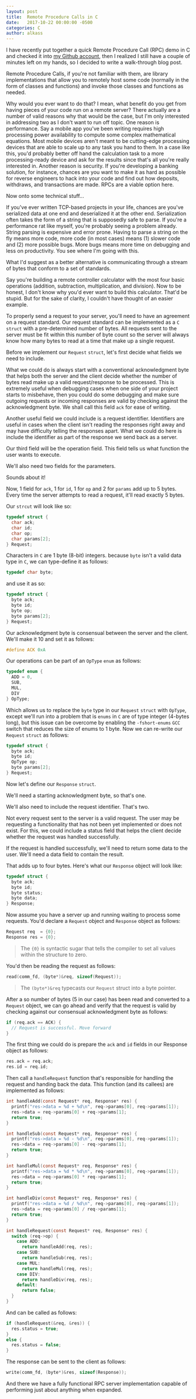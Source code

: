 ```yaml
---
layout: post
title:  Remote Procedure Calls in C
date:   2017-10-22 00:00:00 -0500
categories: C
author: alkass
---
```


I have recently put together a quick Remote Procedure Call (RPC) demo in C and checked it into [my Github account](https://github.com/Alkass/cRPC), then I realized I still have a couple of minutes left on my hands, so I decided to write a walk-through blog post.

Remote Procedure Calls, if you're not familiar with them, are library implementations that allow you to remotely host some code (normally in the form of classes and functions) and invoke those classes and functions as needed.

Why would you ever want to do that? I mean, what benefit do you get from having pieces of your code run on a remote server? There actually are a number of valid reasons why that would be the case, but I'm only interested in addressing two as I don't want to run off topic. One reason is performance. Say a mobile app you've been writing requires high processing power availability to compute some complex mathematical equations. Most mobile devices aren't meant to be cutting-edge processing devices that are able to scale up to any task you hand to them. In a case like this, you'd probably better off hand the calculation task to a more processing-ready device and ask for the results since that's all you're really interested in. Another reason is security. If you're developing a banking solution, for instance, chances are you want to make it as hard as possible for reverse engineers to hack into your code and find out how deposits, withdraws, and transactions are made. RPCs are a viable option here.

Now onto some technical stuff...

If you've ever written TCP-based projects in your life, chances are you've serialized data at one end and deserialized it at the other end. Serialization often takes the form of a string that is supposedly safe to parse. If you're a performance rat like myself, you're probably seeing a problem already. String parsing is expensive and error prone. Having to parse a string on the fly means more code, more code (in most cases) means (1) slower code and (2) more possible bugs. More bugs means more time on debugging and less on productivity. You see where I'm going with this.

What I'd suggest as a better alternative is communicating through a stream of bytes that conform to a set of standards.

Say you're building a remote controller calculator with the most four basic operations (addition, subtraction, multiplication, and division). Now to be honest, I don't know why you'd ever want to build this calculator. That'd be stupid. But for the sake of clarity, I couldn't have thought of an easier example.

To properly send a request to your server, you'll need to have an agreement on a request standard. Our request standard can be implemented as a `C` `struct` with a pre-determined number of bytes. All requests sent to the server must be fit within this number of byte count so the server will always know how many bytes to read at a time that make up a single request.

Before we implement our `Request` `struct`, let's first decide what fields we need to include.

What we could do is always start with a conventional acknowledgment byte that helps both the server and the client decide whether the number of bytes read make up a valid request/response to be processed. This is extremely useful when debugging cases when one side of your project starts to misbehave, then you could do some debugging and make sure outgoing requests or incoming responses are valid by checking against the acknowledgment byte. We shall call this field `ack` for ease of writing.

Another useful field we could include is a request identifier. Identifiers are useful in cases when the client isn't reading the responses right away and may have difficulty telling the responses apart. What we could do here is include the identifier as part of the response we send back as a server.

Our third field will be the operation field. This field tells us what function the user wants to execute.

We'll also need two fields for the parameters.

Sounds about it!

Now, 1 field for `ack`, 1 for `id`, 1 for `op` and 2 for `params` add up to 5 bytes. Every time the server attempts to read a request, it'll read exactly 5 bytes.

Our `strcut` will look like so:

```c
typedef struct {
  char ack;
  char id;
  char op;
  char params[2];
} Request;
```

Characters in `C` are 1 byte (8-bit) integers. because `byte` isn't a valid data type in `C`, we can type-define it as follows:

```c
typedef char byte;
```

and use it as so:

```c
typedef struct {
  byte ack;
  byte id;
  byte op;
  byte params[2];
} Request;
```

Our acknowledgment byte is consensual between the server and the client. We'll make it 10 and set it as follows:

```c
#define ACK 0xA
```

Our operations can be part of an `OpType` `enum` as follows:

```c
typedef enum {
  ADD = 0,
  SUB,
  MUL,
  DIV
} OpType;
```

Which allows us to replace the `byte` type in our `Request` `struct` with `OpType`, except we'll run into a problem that is `enums` in `C` are of type integer (4-bytes long), but this issue can be overcome by enabling the `-fshort-enums` `GCC` switch that reduces the size of enums to 1 byte. Now we can re-write our `Request` `struct` as follows:

```c
typedef struct {
  byte ack;
  byte id;
  OpType op;
  byte params[2];
} Request;
```

Now let's define our `Response` `struct`.

We'll need a starting acknowledgment byte, so that's one.

We'll also need to include the request identifier. That's two.

Not every request sent to the server is a valid request. The user may be requesting a functionality that has not been yet implemented or does not exist. For this, we could include a status field that helps the client decide whether the request was handled successfully.

If the request is handled successfully, we'll need to return some data to the user. We'll need a data field to contain the result.

That adds up to four bytes. Here's what our `Response` object will look like:

```c
typedef struct {
  byte ack;
  byte id;
  byte status;
  byte data;
} Response;
```

Now assume you have a server up and running waiting to process some requests. You'd declare a `Request` object and `Response` object as follows:

```c
Request req  = {0};
Response res = {0};
```

> The `{0}` is syntactic sugar that tells the compiler to set all values within the structure to zero.

You'd then be reading the request as follows:

```c
read(comm_fd, (byte*)&req, sizeof(Request));
```

> The `(byte*)&req` typecasts our `Request` struct into a byte pointer.

After a so number of bytes (5 in our case) has been read and converted to a `Request` object, we can go ahead and verify that the request is valid by checking against our consensual acknowledgment byte as follows:

```c
if (req.ack == ACK) {
  // Request is successful. Move forward
}
```

The first thing we could do is prepare the `ack` and `id` fields in our Response object as follows:

```c
res.ack = req.ack;
res.id = req.id;
```

Then call a `handleRequest` function that's responsible for handling the request and handing back the data. This function (and its callees) are implemented as follows:

```c
int handleAdd(const Request* req, Response* res) {
  printf("res->data = %d + %d\n", req->params[0], req->params[1]);
  res->data = req->params[0] + req->params[1];
  return true;
}

int handleSub(const Request* req, Response* res) {
  printf("res->data = %d - %d\n", req->params[0], req->params[1]);
  res->data = req->params[0] - req->params[1];
  return true;
}

int handleMul(const Request* req, Response* res) {
  printf("res->data = %d * %d\n", req->params[0], req->params[1]);
  res->data = req->params[0] * req->params[1];
  return true;
}

int handleDiv(const Request* req, Response* res) {
  printf("res->data = %d / %d\n", req->params[0], req->params[1]);
  res->data = req->params[0] / req->params[1];
  return true;
}

int handleRequest(const Request* req, Response* res) {
  switch (req->op) {
    case ADD:
      return handleAdd(req, res);
    case SUB:
      return handleSub(req, res);
    case MUL:
      return handleMul(req, res);
    case DIV:
      return handleDiv(req, res);
    default:
      return false;
  }
}
```

And can be called as follows:

```c
if (handleRequest(&req, &res)) {
  res.status = true;
}
else {
  res.status = false;
}
```

The response can be sent to the client as follows:

```c
write(comm_fd, (byte*)&res, sizeof(Response));
```

And there we have a fully functional RPC server implementation capable of performing just about anything when expanded.
